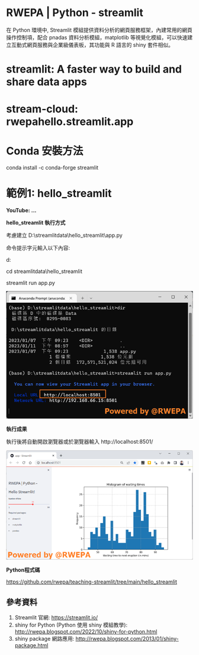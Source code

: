 # RWEPA | Python - streamlit

在 Python 環境中, Streamlit 模組提供資料分析的網頁服務框架，內建常用的網頁操作控制項，配合 pnadas 資料分析模組，matplotlib 等視覺化模組，可以快速建立互動式網頁服務與企業級儀表板，其功能與 R 語言的 shiny 套件相似。

# streamlit: A faster way to build and share data apps

# stream-cloud: rwepahello.streamlit.app

# Conda 安裝方法

conda install -c conda-forge streamlit

# 範例1: hello_streamlit 

**YouTube: ...**

**hello_streamlit 執行方式**

考慮建立 D:\streamlitdata\hello_streamlit\app.py

命令提示字元輸入以下內容:

d:

cd streamlitdata\hello_streamlit

streamlit run app.py

![image](https://github.com/rwepa/teaching-streamlit/blob/main/images/hello_streamlit_run.png)

**執行成果**

執行後將自動開啟瀏覽器或於瀏覽器輸入 http://localhost:8501/

![image](https://github.com/rwepa/teaching-streamlit/blob/main/images/hello_streamlit_result.png)

**Python程式碼**

https://github.com/rwepa/teaching-streamlit/tree/main/hello_streamlit

## 參考資料

1. Streamlit 官網: https://streamlit.io/
2. shiny for Python (Python 使用 shiny 模組教學): http://rwepa.blogspot.com/2022/10/shiny-for-python.html
3. shiny package 網路應用: http://rwepa.blogspot.com/2013/01/shiny-package.html
